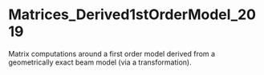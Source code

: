 # Matrices_Derived1stOrderModel_2019
Matrix computations around a first order model derived from a geometrically exact beam model (via a transformation).
